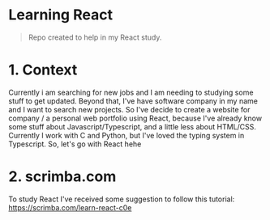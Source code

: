 # Learning React

> Repo created to help in my React study.

# 1. Context

Currently i am searching for new jobs and I am needing to studying some stuff to get updated. Beyond that, I've have software company in my name and I want to search new projects.
So I've decide to create a website for company / a personal web portfolio using React, because I've already know some stuff about Javascript/Typescript, and a little less about HTML/CSS. Currently I work with C and Python, but I've loved the typing system in Typescript. So, let's go with React hehe

# 2. scrimba.com

To study React I've received some suggestion to follow this tutorial: https://scrimba.com/learn-react-c0e
